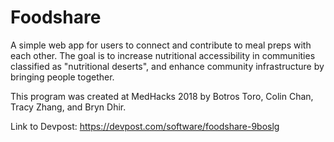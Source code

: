 # Foodshare


A simple web app for users to connect and contribute to meal preps with each other. The goal is to increase nutritional accessibility in communities classified as "nutritional deserts", and enhance community infrastructure by bringing people together.

This program was created at MedHacks 2018 by Botros Toro, Colin Chan, Tracy Zhang, and Bryn Dhir.

Link to Devpost: https://devpost.com/software/foodshare-9boslg
